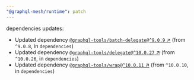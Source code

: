 ```yaml
---
"@graphql-mesh/runtime": patch
---
```

dependencies updates:
  - Updated dependency [`@graphql-tools/batch-delegate@^9.0.9` ↗︎](https://www.npmjs.com/package/@graphql-tools/batch-delegate/v/9.0.9) (from `^9.0.8`, in `dependencies`)
  - Updated dependency [`@graphql-tools/delegate@^10.0.27` ↗︎](https://www.npmjs.com/package/@graphql-tools/delegate/v/10.0.27) (from `^10.0.26`, in `dependencies`)
  - Updated dependency [`@graphql-tools/wrap@^10.0.11` ↗︎](https://www.npmjs.com/package/@graphql-tools/wrap/v/10.0.11) (from `^10.0.10`, in `dependencies`)
